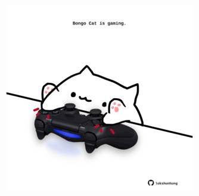 <!-- built at 10/08/2025, 13:09:13 UTC -->
<p align="center">
  <img width="500" height="500" src="./ReadmeImage.svg">
</p>
